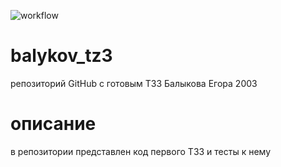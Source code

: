 ![workflow](https://github.com/yegorys/balykov_tz3/yegorys-patch-1/workflows/github-actions-demo.yml/badge.svg)
# balykov_tz3
репозиторий GitHub с готовым ТЗ3 Балыкова Егора 2003 
# описание
в репозитории представлен код первого ТЗ3 и тесты к нему
